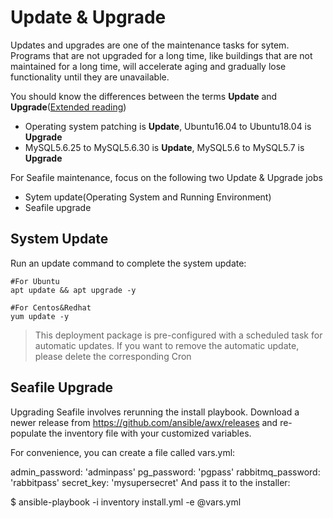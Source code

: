 # Update & Upgrade

Updates and upgrades are one of the maintenance tasks for sytem. Programs that are not upgraded for a long time, like buildings that are not maintained for a long time, will accelerate aging and gradually lose functionality until they are unavailable.

You should know the differences between the terms **Update** and **Upgrade**([Extended reading](https://support.websoft9.com/docs/faq/tech-upgrade.html#update-vs-upgrade))
- Operating system patching is **Update**, Ubuntu16.04 to Ubuntu18.04 is **Upgrade**
- MySQL5.6.25 to MySQL5.6.30 is **Update**, MySQL5.6 to MySQL5.7 is **Upgrade**

For Seafile maintenance, focus on the following two Update & Upgrade jobs

- Sytem update(Operating System and Running Environment) 
- Seafile upgrade 

## System Update

Run an update command to complete the system update:

``` shell
#For Ubuntu
apt update && apt upgrade -y

#For Centos&Redhat
yum update -y
```
> This deployment package is pre-configured with a scheduled task for automatic updates. If you want to remove the automatic update, please delete the corresponding Cron

## Seafile Upgrade

Upgrading Seafile involves rerunning the install playbook. Download a newer release from https://github.com/ansible/awx/releases and re-populate the inventory file with your customized variables.

For convenience, you can create a file called vars.yml:

admin_password: 'adminpass'
pg_password: 'pgpass'
rabbitmq_password: 'rabbitpass'
secret_key: 'mysupersecret'
And pass it to the installer:

$ ansible-playbook -i inventory install.yml -e @vars.yml